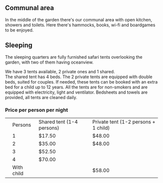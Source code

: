 ## Communal area

In the middle of the garden there's our communal area with open kitchen, showers and toilets. Here there's hammocks, books, wi-fi and boardgames to be enjoyed.

## Sleeping

The sleeping quarters are fully furnished safari tents overlooking the garden, with two of them having oceanview.

We have 3 tents available, 2 private ones and 1 shared.  
The shared tent has 4 beds. The 2 private tents are equipped with double beds, suited for couples. If needed, these tents can be booked with an extra bed for a child up to 12 years. All the tents are for non-smokers and are equipped with electricity, light and ventilator. Bedsheets and towels are provided, all tents are cleaned daily. 

### Price per person per night  

|||||
|---|---|---|---|
||Persons              |Shared tent (1-4 persons)|Private tent (1-2 persons + 1 child)|
|| 1  |$17.50|$48.00|
|| 2  |$35.00|$48.00|
|| 3  |$52.50|   |
|| 4  |$70.00|   |
||With child   |   |$58.00|
